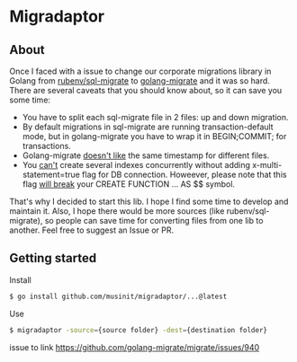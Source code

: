 # Migradaptor

About
---------
Once I faced with a issue to change our corporate migrations library in Golang from [rubenv/sql-migrate](https://github.com/rubenv/sql-migrate)
to [golang-migrate](https://github.com/golang-migrate) and it was so hard.
There are several caveats that you should know about, so it can save you some time:
 - You have to split each sql-migrate file in 2 files: up and down migration.
 - By default migrations in sql-migrate are running transaction-default mode, but in golang-migrate you have to wrap it in BEGIN;COMMIT; for transactions.
 - Golang-migrate [doesn't like](https://github.com/golang-migrate/migrate/issues/731) the same timestamp for different files.
 - You [can't](https://github.com/golang-migrate/migrate/issues/284) create several indexes concurrently without adding x-multi-statement=true flag for DB connection. 
Howeever, please note that this flag [will break](https://github.com/golang-migrate/migrate/issues/590) your CREATE FUNCTION ... AS $$ symbol.
  
That's why I decided to start this lib.
I hope I find some time to develop and maintain it. Also, I hope there would be more sources (like rubenv/sql-migrate), so people can save time for converting files from one lib to another.
Feel free to suggest an Issue or PR.

## Getting started
Install
```bash
$ go install github.com/musinit/migradaptor/...@latest
```

Use
```bash
$ migradaptor -source={source folder} -dest={destination folder}
```

issue to link
https://github.com/golang-migrate/migrate/issues/940